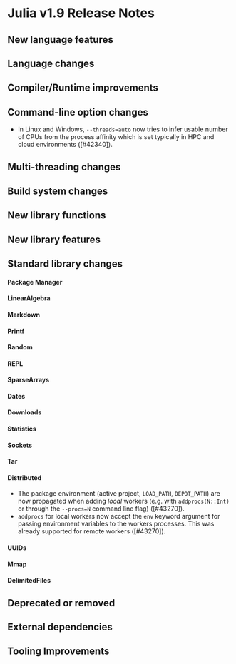 Julia v1.9 Release Notes
========================

New language features
---------------------


Language changes
----------------


Compiler/Runtime improvements
-----------------------------


Command-line option changes
---------------------------

* In Linux and Windows, `--threads=auto` now tries to infer usable number of CPUs from the
  process affinity which is set typically in HPC and cloud environments ([#42340]).

Multi-threading changes
-----------------------


Build system changes
--------------------


New library functions
---------------------


New library features
--------------------


Standard library changes
------------------------

#### Package Manager

#### LinearAlgebra

#### Markdown

#### Printf

#### Random

#### REPL

#### SparseArrays

#### Dates

#### Downloads

#### Statistics

#### Sockets

#### Tar

#### Distributed

* The package environment (active project, `LOAD_PATH`, `DEPOT_PATH`) are now propagated
  when adding *local* workers (e.g. with `addprocs(N::Int)` or through the `--procs=N`
  command line flag) ([#43270]).
* `addprocs` for local workers now accept the `env` keyword argument for passing
  environment variables to the workers processes. This was already supported for
  remote workers ([#43270]).

#### UUIDs

#### Mmap

#### DelimitedFiles


Deprecated or removed
---------------------


External dependencies
---------------------


Tooling Improvements
---------------------

<!--- generated by NEWS-update.jl: -->
